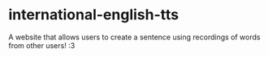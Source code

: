 # international-english-tts
A website that allows users to create a sentence using recordings of words from other users! :3 
